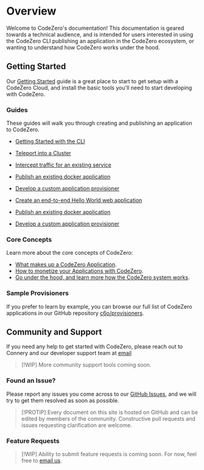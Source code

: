 # Overview

Welcome to CodeZero's documentation! This documentation is geared towards a technical audience, and is intended for users interested in using the CodeZero CLI publishing an application in the CodeZero ecosystem, or wanting to understand how CodeZero works under the hood.

## Getting Started

Our [Getting Started](../guides/getting-started) guide is a great place to start to get setup with a CodeZero Cloud, and install the basic tools you'll need to start developing with CodeZero.

### Guides

These guides will walk you through creating and publishing an application to CodeZero.

- [Getting Started with the CLI](../guides/cli)
- [Teleport into a Cluster](../guides/teleport)
- [Intercept traffic for an existing service](../guides/intercept)

- [Publish an existing docker application](../guides/appengine)
- [Develop a custom application provisioner](../guides/custom-provisioner)

- [Create an end-to-end Hello World web application](../guides/hello-world)
- [Publish an existing docker application](../guides/appengine)
- [Develop a custom application provisioner](../guides/custom-provisioner)

### Core Concepts

Learn more about the core concepts of CodeZero:

- [What makes up a CodeZero Application](../concepts/applications).
- [How to monetize your Applications with CodeZero](../concepts/monetization).
- [Go under the hood, and learn more how the CodeZero system works](../concepts/codezero-system).

### Sample Provisioners

If you prefer to learn by example, you can browse our full list of CodeZero applications in our GitHub repository [c6o/provisioners](https://github.com/c6o/provisioners).

## Community and Support

If you need any help to get started with CodeZero, please reach out to Connery and our developer support team at [email](mailto:support@codezero.io)

> [!WIP]
> More community support tools coming soon.

### Found an Issue?

Please report any issues you come across to our [GitHub Issues](https://github.com/c6o/roadmap/issues), and we will try to get them resolved as soon as possible.

> [!PROTIP]
> Every document on this site is hosted on GitHub and can be edited by members of the community. Constructive pull requests and issues requesting clarification are welcome.

### Feature Requests

> [!WIP]
> Ability to submit feature requests is coming soon. For now, feel free to [email us](mailto:support@codezero.io).
